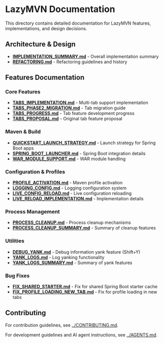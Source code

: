 # LazyMVN Documentation

This directory contains detailed documentation for LazyMVN features, implementations, and design decisions.

## Architecture & Design

- **[IMPLEMENTATION_SUMMARY.md](IMPLEMENTATION_SUMMARY.md)** - Overall implementation summary
- **[REFACTORING.md](REFACTORING.md)** - Refactoring guidelines and history

## Features Documentation

### Core Features
- **[TABS_IMPLEMENTATION.md](TABS_IMPLEMENTATION.md)** - Multi-tab support implementation
- **[TABS_PHASE2_MIGRATION.md](TABS_PHASE2_MIGRATION.md)** - Tab migration guide
- **[TABS_PROGRESS.md](TABS_PROGRESS.md)** - Tab feature development progress
- **[TABS_PROPOSAL.md](TABS_PROPOSAL.md)** - Original tab feature proposal

### Maven & Build
- **[QUICKSTART_LAUNCH_STRATEGY.md](QUICKSTART_LAUNCH_STRATEGY.md)** - Launch strategy for Spring Boot apps
- **[SPRING_BOOT_LAUNCHER.md](SPRING_BOOT_LAUNCHER.md)** - Spring Boot integration details
- **[WAR_MODULE_SUPPORT.md](WAR_MODULE_SUPPORT.md)** - WAR module handling

### Configuration & Profiles
- **[PROFILE_ACTIVATION.md](PROFILE_ACTIVATION.md)** - Maven profile activation
- **[LOGGING_CONFIG.md](LOGGING_CONFIG.md)** - Logging configuration system
- **[LIVE_CONFIG_RELOAD.md](LIVE_CONFIG_RELOAD.md)** - Live configuration reloading
- **[LIVE_RELOAD_IMPLEMENTATION.md](LIVE_RELOAD_IMPLEMENTATION.md)** - Implementation details

### Process Management
- **[PROCESS_CLEANUP.md](PROCESS_CLEANUP.md)** - Process cleanup mechanisms
- **[PROCESS_CLEANUP_SUMMARY.md](PROCESS_CLEANUP_SUMMARY.md)** - Summary of cleanup features

### Utilities
- **[DEBUG_YANK.md](DEBUG_YANK.md)** - Debug information yank feature (Shift+Y)
- **[YANK_LOGS.md](YANK_LOGS.md)** - Log yanking functionality
- **[YANK_LOGS_SUMMARY.md](YANK_LOGS_SUMMARY.md)** - Summary of yank features

### Bug Fixes
- **[FIX_SHARED_STARTER.md](FIX_SHARED_STARTER.md)** - Fix for shared Spring Boot starter cache
- **[FIX_PROFILE_LOADING_NEW_TAB.md](FIX_PROFILE_LOADING_NEW_TAB.md)** - Fix for profile loading in new tabs

## Contributing

For contribution guidelines, see [../CONTRIBUTING.md](../CONTRIBUTING.md).

For development guidelines and AI agent instructions, see [../AGENTS.md](../AGENTS.md).
